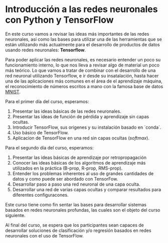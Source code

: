 # Introducción a las redes neuronales con Python y TensorFlow

En este curso vamos a revisar las ideas más importantes de las redes neuronales,
así como las bases para utilizar una de las herramientas que se están utilizando
más actualmente para el desarrollo de productos de datos usando redes neuronales:
**Tensorflow**.

Para poder aplicar las redes neuronales, es necesario entender un poco su funcionamiento 
interno, lo que nos lleva a revisar algo de material un poco más teórico. Lo que vamos
a tratar de combinar con el desarrollo de una red neuronal utilizando Tensorflow, e ir desde
su insatalación, hasta hacer una de las aplicaciones más comunes en el área de
el aprendizaje máquina, el reconocimiento de números escritos a mano con la famosa base de datos
[MNIST](http://yann.lecun.com/exdb/mnist/).

Para el primer día del curso, esperamos:

1. Presentar las ideas básicas de las redes neuronales.
2. Presentar las ideas de función de pérdida y aprendizaje sin capas ocultas.
3. Introducir TensorFlow, sus origenes y su instalación basado en ´conda´. 
4. Uso básico de TensorFlow.
5. Aplicacion de TensorFlow en una red sin capas ocultas (*softmax*).

Para el segundo día del curso, esperamos:

1. Presentar las ideas básicas de aprendizaje por retropropagación 
2. Conocer las ideas básicas de los algoritmos de aprendizaje más utilizados
   en la práctica (B-prop, R-prop, RMS-prop).
3. Entender los problemas inherentes al uso de grandes cantidades de datos y
   como puede ser abordado con TensorFow.
4. Desarrollar paso a paso una red neuronal de una capa oculta.
5. Desarrollar una red de varias capas ocultas y comparar resultados para
   diferentes configuracones.

Este curso tiene como fin sentar las bases para desarrollar sistemas basados
en redes neuronales profundas, las cuales son el objeto del curso siguiente.

Al final del curso, se espera que los participantes sean capaces de desarrollar soluciones
de clasificación y/o regresión basados en redes neuronales con el uso de 
TensorFlow.



